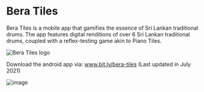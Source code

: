 # Bera Tiles 

Bera Tiles is a mobile app that gamifies the essence of Sri Lankan traditional drums. The app features digital renditions of over 6 Sri Lankan traditional drums, coupled with a reflex-testing game akin to Piano Tiles. 

![Bera Tiles logo](https://play-lh.googleusercontent.com/YfvlGQxQ3vrcVDzabyEe5hh835GLLoIvdFmR_-1Awd1O8pptLDmKvkerz6VC6XJnOGA=w240-h480-rw)

Download the android app via: www.bit.ly/bera-tiles (Last updated in July 2021)

![image](https://github.com/SuveenE/BeraTiles1.0/assets/75742713/777b6191-44d8-4f30-86ef-d841e4699149)
